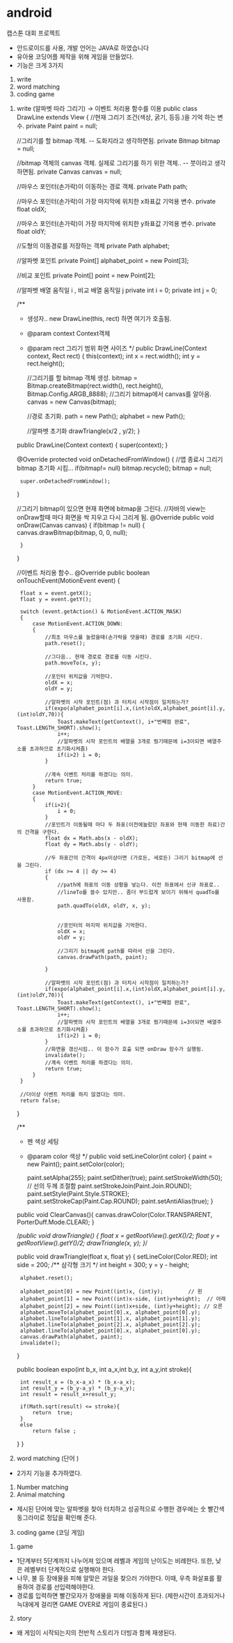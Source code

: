 # android

캡스톤 대회 프로젝트
- 안드로이드를 사용, 개발 언어는 JAVA로 하였습니다
- 유아용 코딩어플 제작을 위해 게임을 만들었다.
- 기능은 크게 3가지
1) write
2) word matching
3) coding game

1. write (알파벳 따라 그리기)
-> 이벤트 처리용 함수를 이용 
public class DrawLine extends View
{
    //현재 그리기 조건(색상, 굵기, 등등.)을 기억 하는 변수.
    private Paint paint = null;

    //그리기를 할 bitmap 객체. -- 도화지라고 생각하면됨.
    private Bitmap bitmap = null;

    //bitmap 객체의 canvas 객체. 실제로 그리기를 하기 위한 객체.. -- 붓이라고 생각하면됨.
    private Canvas  canvas = null;

    //마우스 포인터(손가락)이 이동하는 경로 객체.
    private Path    path;

    //마우스 포인터(손가락)이 가장 마지막에 위치한 x좌표값 기억용 변수.
    private float   oldX;

    //마우스 포인터(손가락)이 가장 마지막에 위치한 y좌표값 기억용 변수.
    private float   oldY;

    //도형의 이동경로를 저장하는 객체
    private Path alphabet;

    //알파벳 포인트
    private Point[] alphabet_point = new Point[3];

    //비교 포인트
    private Point[] point = new Point[2];

    //알파벳 배열 움직일 i , 비교 배열 움직일 j
    private int i = 0;
    private int j = 0;
    
    /**
     * 생성자.. new DrawLine(this, rect) 하면 여기가 호출됨.
     * @param context   Context객체
     * @param rect      그리기 범위 화면 사이즈
     */
    public DrawLine(Context context, Rect rect)
    {
        this(context);
        int x = rect.width();
        int y = rect.height();

        //그리기를 할 bitmap 객체 생성.
        bitmap = Bitmap.createBitmap(rect.width(), rect.height(),
                Bitmap.Config.ARGB_8888);
        //그리기 bitmap에서 canvas를 알아옴.
        canvas = new Canvas(bitmap);

        //경로 초기화.
        path = new Path();
        alphabet = new Path();

        //알파벳 초기화
        drawTriangle(x/2 , y/2);
    }

    public DrawLine(Context context)
    {
        super(context);
    }

    @Override
    protected void onDetachedFromWindow()
    {
        //앱 종료시 그리기 bitmap 초기화 시킴...
        if(bitmap!= null) bitmap.recycle();
        bitmap = null;

        super.onDetachedFromWindow();
    }

    //그리기 bitmap이 있으면 현재 화면에 bitmap을 그린다.
    //자바의 view는 onDraw할때 마다 화면을 싹 지우고 다시 그리게 됨.
    @Override
    public void onDraw(Canvas canvas)
    {
        if(bitmap != null)
        {
            canvas.drawBitmap(bitmap, 0, 0, null);

        }
    }

    //이벤트 처리용 함수..
    @Override
    public boolean onTouchEvent(MotionEvent event)
    {

        float x = event.getX();
        float y = event.getY();

        switch (event.getAction() & MotionEvent.ACTION_MASK)
        {
            case MotionEvent.ACTION_DOWN:
            {
                //최초 마우스를 눌렀을때(손가락을 댓을때) 경로를 초기화 시킨다.
                path.reset();

                //그다음.. 현재 경로로 경로를 이동 시킨다.
                path.moveTo(x, y);

                //포인터 위치값을 기억한다.
                oldX = x;
                oldY = y;

                //알파벳의 시작 포인트(점) 과 터치시 시작점이 일치하는가?
                if(expo(alphabet_point[i].x,(int)oldX,alphabet_point[i].y,(int)oldY,70)){
                    Toast.makeText(getContext(), i+"번째점 완료", Toast.LENGTH_SHORT).show();
                    i++;
                    //알파벳의 시작 포인트의 배열을 3개로 줬기때문에 i=3이되면 배열주소를 초과하므로 초기화시켜줌)
                    if(i>2) i = 0;
                }

                //계속 이벤트 처리를 하겠다는 의미.
                return true;
            }
            case MotionEvent.ACTION_MOVE:
            {
                if(i>2){
                    i = 0;
                }
                //포인트가 이동될때 마다 두 좌표(이전에눌렀던 좌표와 현재 이동한 좌료)간의 간격을 구한다.
                float dx = Math.abs(x - oldX);
                float dy = Math.abs(y - oldY);

                //두 좌표간의 간격이 4px이상이면 (가로든, 세로든) 그리기 bitmap에 선을 그린다.
                if (dx >= 4 || dy >= 4)
                {
                    //path에 좌표의 이동 상황을 넣는다. 이전 좌표에서 신규 좌표로..
                    //lineTo를 쓸수 있지만.. 좀더 부드럽게 보이기 위해서 quadTo를 사용함.
                    path.quadTo(oldX, oldY, x, y);


                    //포인터의 마지막 위치값을 기억한다.
                    oldX = x;
                    oldY = y;

                    //그리기 bitmap에 path를 따라서 선을 그린다.
                    canvas.drawPath(path, paint);

                }

                //알파벳의 시작 포인트(점) 과 터치시 시작점이 일치하는가?
                if(expo(alphabet_point[i].x,(int)oldX,alphabet_point[i].y,(int)oldY,70)){
                    Toast.makeText(getContext(), i+"번째점 완료", Toast.LENGTH_SHORT).show();
                    i++;
                    //알파벳의 시작 포인트의 배열을 3개로 줬기때문에 i=3이되면 배열주소를 초과하므로 초기화시켜줌)
                    if(i>2) i = 0;
                }
                //화면을 갱신시킴.. 이 함수가 호출 되면 onDraw 함수가 실행됨.
                invalidate();
                //계속 이벤트 처리를 하겠다는 의미.
                return true;
            }
        }

        //더이상 이벤트 처리를 하지 않겠다는 의미.
        return false;
    }

    /**
     * 펜 색상 세팅
     * @param color 색상
     */
    public void setLineColor(int color)
    {
        paint = new Paint();
        paint.setColor(color);

        paint.setAlpha(255);
        paint.setDither(true);
        paint.setStrokeWidth(50); // 선의 두께 조절함
        paint.setStrokeJoin(Paint.Join.ROUND);
        paint.setStyle(Paint.Style.STROKE);
        paint.setStrokeCap(Paint.Cap.ROUND);
        paint.setAntiAlias(true);
    }

    public void ClearCanvas(){
        canvas.drawColor(Color.TRANSPARENT, PorterDuff.Mode.CLEAR);
    }


    /*public void drawTriangle() {
        float x = getRootView().getX()/2;
        float y = getRootView().getY()/2;
        drawTriangle(x, y);
    }*/

    public void drawTriangle(float x, float y) {
        setLineColor(Color.RED);
        int side = 200;  /** 삼각형 크기 */
        int height = 300;
        y = y - height;

        alphabet.reset();

        alphabet_point[0] = new Point((int)x, (int)y);        // 왼
        alphabet_point[1] = new Point((int)x-side, (int)y+height);  // 아래
        alphabet_point[2] = new Point((int)x+side, (int)y+height); // 오른
        alphabet.moveTo(alphabet_point[0].x, alphabet_point[0].y);
        alphabet.lineTo(alphabet_point[1].x, alphabet_point[1].y);
        alphabet.lineTo(alphabet_point[2].x, alphabet_point[2].y);
        alphabet.lineTo(alphabet_point[0].x, alphabet_point[0].y);
        canvas.drawPath(alphabet, paint);
        invalidate();

    }

    public boolean  expo(int b_x, int a_x,int b_y, int a_y,int stroke){

        int result_x = (b_x-a_x) * (b_x-a_x);
        int result_y = (b_y-a_y) * (b_y-a_y);
        int result = result_x+result_y;

        if(Math.sqrt(result) <= stroke){
            return  true;
        }
        else
            return false ;
    }
}

2. word matching (단어 )
- 2가지 기능을 추가하였다.
1) Number matching
2) Animal matching

- 제시된 단어에 맞는 알파벳을 찾아 터치하고 성공적으로 수행한 경우에는 숫 빨간색 동그라미로 정답을 확인해 준다.

3. coding game (코딩 게임)
1) game
- 1단계부터 5단계까지 나누어져 있으며 레벨과 게임의 난이도는 비례한다. 또한, 낮은 레벨부터 단계적으로 실행해야 한다.
- 나무, 불 등 장애물을 피해 알맞은 과일을 찾으러 가야한다. 이때, 우측 화살표를 활용하여 경로를 선입력해야한다. 
- 경로를 입력하면 빨간모자가 장애물을 피해 이동하게 된다. (제한시간이 초과되거나 늑대에게 걸리면 GAME OVER로 게임이 종료된다.)

2) story
- 왜 게임이 시작되는지의 전반적 스토리가 더빙과 함께 재생된다.


